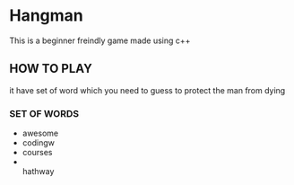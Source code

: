 # Hangman
This is a beginner freindly game made using c++

## HOW TO PLAY
it have set of word which you need to guess to protect the man from dying

### SET OF WORDS 
<ul>
<li>awesome</li><li>codingw</li><li>courses<li></li>hathway</li>
</ul>


